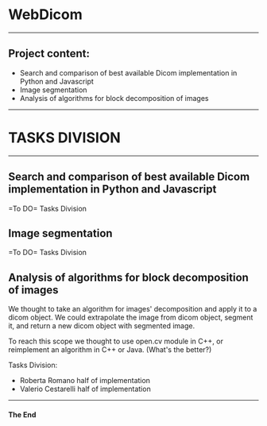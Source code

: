 # WebDicom

- - -

## Project content:

- Search and comparison of best available Dicom implementation in Python and Javascript
- Image segmentation
- Analysis of algorithms for block decomposition of images

- - -
# TASKS DIVISION
- - -
## Search and comparison of best available Dicom implementation in Python and Javascript

=To DO= Tasks Division

## Image segmentation

=To DO= Tasks Division 

## Analysis of algorithms for block decomposition of images

We thought to take an algorithm for images' decomposition and apply it to a dicom object.
We could extrapolate the image from dicom object, segment it, and return a new dicom object with segmented image.

To reach this scope we thought to use open.cv module in C++, or reimplement an algorithm in C++ or Java. (What's the better?)

Tasks Division:
- Roberta Romano half of implementation
- Valerio Cestarelli half of implementation


- - -

#### The End
